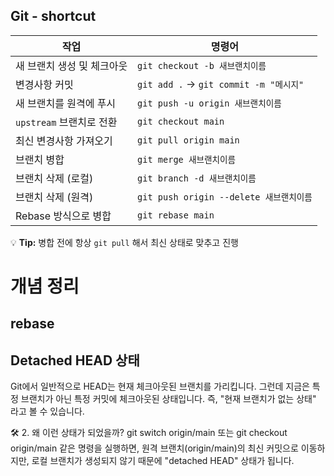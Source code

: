 ## Git - shortcut 

| 작업                         | 명령어                                  |
|------------------------------|---------------------------------------|
| 새 브랜치 생성 및 체크아웃    | `git checkout -b 새브랜치이름`        |
| 변경사항 커밋                | `git add .` → `git commit -m "메시지"` |
| 새 브랜치를 원격에 푸시       | `git push -u origin 새브랜치이름`     |
| `upstream` 브랜치로 전환      | `git checkout main`                   |
| 최신 변경사항 가져오기        | `git pull origin main`                |
| 브랜치 병합                   | `git merge 새브랜치이름`               |
| 브랜치 삭제 (로컬)            | `git branch -d 새브랜치이름`           |
| 브랜치 삭제 (원격)            | `git push origin --delete 새브랜치이름` |
| Rebase 방식으로 병합          | `git rebase main`                      |

💡 **Tip:** 병합 전에 항상 `git pull` 해서 최신 상태로 맞추고 진행



 # 개념 정리
 ## rebase

 ## Detached HEAD 상태
 Git에서 일반적으로 HEAD는 현재 체크아웃된 브랜치를 가리킵니다.
그런데 지금은 특정 브랜치가 아닌 특정 커밋에 체크아웃된 상태입니다.
즉, "현재 브랜치가 없는 상태" 라고 볼 수 있습니다.

🛠 2. 왜 이런 상태가 되었을까?
git switch origin/main 또는 git checkout origin/main 같은 명령을 실행하면,
원격 브랜치(origin/main)의 최신 커밋으로 이동하지만, 로컬 브랜치가 생성되지 않기 때문에 "detached HEAD" 상태가 됩니다.



